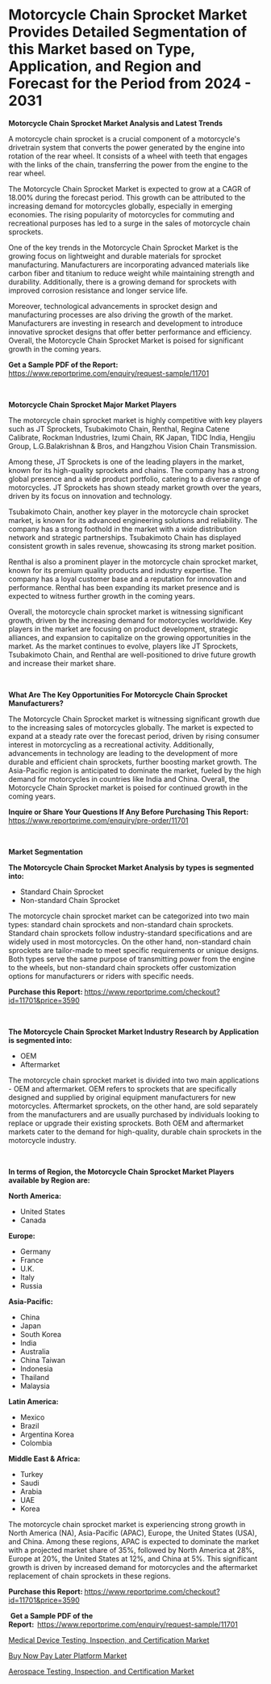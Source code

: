 <p><h1>Motorcycle Chain Sprocket Market Provides Detailed Segmentation of this Market based on Type, Application, and Region and Forecast for the Period from 2024 - 2031</h1></p><p><strong>Motorcycle Chain Sprocket Market Analysis and Latest Trends</strong></p>
<p><p>A motorcycle chain sprocket is a crucial component of a motorcycle's drivetrain system that converts the power generated by the engine into rotation of the rear wheel. It consists of a wheel with teeth that engages with the links of the chain, transferring the power from the engine to the rear wheel.</p><p>The Motorcycle Chain Sprocket Market is expected to grow at a CAGR of 18.00% during the forecast period. This growth can be attributed to the increasing demand for motorcycles globally, especially in emerging economies. The rising popularity of motorcycles for commuting and recreational purposes has led to a surge in the sales of motorcycle chain sprockets.</p><p>One of the key trends in the Motorcycle Chain Sprocket Market is the growing focus on lightweight and durable materials for sprocket manufacturing. Manufacturers are incorporating advanced materials like carbon fiber and titanium to reduce weight while maintaining strength and durability. Additionally, there is a growing demand for sprockets with improved corrosion resistance and longer service life.</p><p>Moreover, technological advancements in sprocket design and manufacturing processes are also driving the growth of the market. Manufacturers are investing in research and development to introduce innovative sprocket designs that offer better performance and efficiency. Overall, the Motorcycle Chain Sprocket Market is poised for significant growth in the coming years.</p></p>
<p><strong>Get a Sample PDF of the Report:&nbsp;</strong> <a href="https://www.reportprime.com/enquiry/request-sample/11701">https://www.reportprime.com/enquiry/request-sample/11701</a></p>
<p>&nbsp;</p>
<p><strong>Motorcycle Chain Sprocket Major Market Players</strong></p>
<p><p>The motorcycle chain sprocket market is highly competitive with key players such as JT Sprockets, Tsubakimoto Chain, Renthal, Regina Catene Calibrate, Rockman Industries, Izumi Chain, RK Japan, TIDC India, Hengjiu Group, L.G.Balakrishnan & Bros, and Hangzhou Vision Chain Transmission.</p><p>Among these, JT Sprockets is one of the leading players in the market, known for its high-quality sprockets and chains. The company has a strong global presence and a wide product portfolio, catering to a diverse range of motorcycles. JT Sprockets has shown steady market growth over the years, driven by its focus on innovation and technology.</p><p>Tsubakimoto Chain, another key player in the motorcycle chain sprocket market, is known for its advanced engineering solutions and reliability. The company has a strong foothold in the market with a wide distribution network and strategic partnerships. Tsubakimoto Chain has displayed consistent growth in sales revenue, showcasing its strong market position.</p><p>Renthal is also a prominent player in the motorcycle chain sprocket market, known for its premium quality products and industry expertise. The company has a loyal customer base and a reputation for innovation and performance. Renthal has been expanding its market presence and is expected to witness further growth in the coming years.</p><p>Overall, the motorcycle chain sprocket market is witnessing significant growth, driven by the increasing demand for motorcycles worldwide. Key players in the market are focusing on product development, strategic alliances, and expansion to capitalize on the growing opportunities in the market. As the market continues to evolve, players like JT Sprockets, Tsubakimoto Chain, and Renthal are well-positioned to drive future growth and increase their market share.</p></p>
<p>&nbsp;</p>
<p><strong>What Are The Key Opportunities For Motorcycle Chain Sprocket Manufacturers?</strong></p>
<p><p>The Motorcycle Chain Sprocket market is witnessing significant growth due to the increasing sales of motorcycles globally. The market is expected to expand at a steady rate over the forecast period, driven by rising consumer interest in motorcycling as a recreational activity. Additionally, advancements in technology are leading to the development of more durable and efficient chain sprockets, further boosting market growth. The Asia-Pacific region is anticipated to dominate the market, fueled by the high demand for motorcycles in countries like India and China. Overall, the Motorcycle Chain Sprocket market is poised for continued growth in the coming years.</p></p>
<p><strong>Inquire or Share Your Questions If Any Before Purchasing This Report:</strong> <a href="https://www.reportprime.com/enquiry/pre-order/11701">https://www.reportprime.com/enquiry/pre-order/11701</a></p>
<p>&nbsp;</p>
<p><strong>Market Segmentation</strong></p>
<p><strong>The Motorcycle Chain Sprocket Market Analysis by types is segmented into:</strong></p>
<p><ul><li>Standard Chain Sprocket</li><li>Non-standard Chain Sprocket</li></ul></p>
<p><p>The motorcycle chain sprocket market can be categorized into two main types: standard chain sprockets and non-standard chain sprockets. Standard chain sprockets follow industry-standard specifications and are widely used in most motorcycles. On the other hand, non-standard chain sprockets are tailor-made to meet specific requirements or unique designs. Both types serve the same purpose of transmitting power from the engine to the wheels, but non-standard chain sprockets offer customization options for manufacturers or riders with specific needs.</p></p>
<p><strong>Purchase this Report:&nbsp;</strong><a href="https://www.reportprime.com/checkout?id=11701&price=3590">https://www.reportprime.com/checkout?id=11701&price=3590</a></p>
<p>&nbsp;</p>
<p><strong>The Motorcycle Chain Sprocket Market Industry Research by Application is segmented into:</strong></p>
<p><ul><li>OEM</li><li>Aftermarket</li></ul></p>
<p><p>The motorcycle chain sprocket market is divided into two main applications - OEM and aftermarket. OEM refers to sprockets that are specifically designed and supplied by original equipment manufacturers for new motorcycles. Aftermarket sprockets, on the other hand, are sold separately from the manufacturers and are usually purchased by individuals looking to replace or upgrade their existing sprockets. Both OEM and aftermarket markets cater to the demand for high-quality, durable chain sprockets in the motorcycle industry.</p></p>
<p>&nbsp;</p>
<p><strong>In terms of Region, the Motorcycle Chain Sprocket Market Players available by Region are:</strong></p>
<p>
    <p> <strong> North America: </strong>
        <ul>
            <li>United States</li>
            <li>Canada</li>
        </ul>
        </p> 
    <p> <strong> Europe: </strong>
        <ul>
            <li>Germany</li>
            <li>France</li>
            <li>U.K.</li>
            <li>Italy</li>
            <li>Russia</li>
        </ul>
        </p> 
    <p> <strong> Asia-Pacific: </strong>
        <ul>
            <li>China</li>
            <li>Japan</li>
            <li>South Korea</li>
            <li>India</li>
            <li>Australia</li>
            <li>China Taiwan</li>
            <li>Indonesia</li>
            <li>Thailand</li>
            <li>Malaysia</li>
        </ul>
        </p> 
    <p> <strong> Latin America: </strong>
        <ul>
            <li>Mexico</li>
            <li>Brazil</li>
            <li>Argentina Korea</li>
            <li>Colombia</li>
        </ul>
        </p> 
    <p> <strong> Middle East & Africa: </strong>
        <ul>
            <li>Turkey</li>
            <li>Saudi</li>
            <li>Arabia</li>
            <li>UAE</li>
            <li>Korea</li>
        </ul>
    </p>
    </p>
<p><p>The motorcycle chain sprocket market is experiencing strong growth in North America (NA), Asia-Pacific (APAC), Europe, the United States (USA), and China. Among these regions, APAC is expected to dominate the market with a projected market share of 35%, followed by North America at 28%, Europe at 20%, the United States at 12%, and China at 5%. This significant growth is driven by increased demand for motorcycles and the aftermarket replacement of chain sprockets in these regions.</p></p>
<p><strong>Purchase this Report: </strong><a href="https://www.reportprime.com/checkout?id=11701&price=3590">https://www.reportprime.com/checkout?id=11701&price=3590</a></p>
<p>&nbsp;<strong>Get a Sample PDF of the Report:&nbsp;&nbsp;</strong><a href="https://www.reportprime.com/enquiry/request-sample/11701">https://www.reportprime.com/enquiry/request-sample/11701</a></p>
<p><strong></strong></p>
<p><p><a href="https://view.publitas.com/reportprime-1/medical-device-testing-inspection-and-certification-market-size-market-share-and-global-market-analysis-report-2023-2030/">Medical Device Testing, Inspection, and Certification Market</a></p><p><a href="https://view.publitas.com/reportprime-1/buy-now-pay-later-platform-market-share-market-new-trends-analysis-report-by-type-by-application-by-end-use-by-region-and-segment-forecasts-2023-2030/">Buy Now Pay Later Platform Market</a></p><p><a href="https://view.publitas.com/reportprime-1/aerospace-testing-inspection-and-certification-market-size-market-share-and-global-market-analysis-report-2023-2030/">Aerospace Testing, Inspection, and Certification Market</a></p></p>